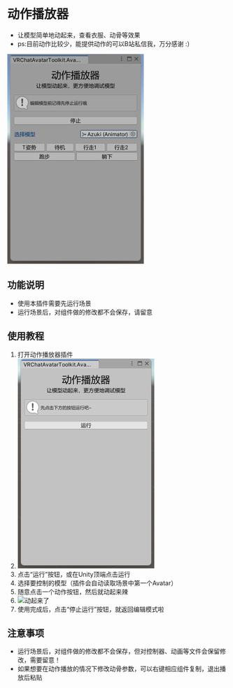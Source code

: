# 动作播放器

- 让模型简单地动起来，查看衣服、动骨等效果
- ps:目前动作比较少，能提供动作的可以B站私信我，万分感谢 :）

![AvatarAnimationPlayer](0.png)

## 功能说明

- 使用本插件需要先运行场景
- 运行场景后，对组件做的修改都不会保存，请留意

## 使用教程

1. 打开动作播放器插件
2. ![未运行](1.png)
3. 点击“运行”按钮，或在Unity顶端点击运行
4. 选择要控制的模型（插件会自动读取场景中第一个Avatar）
5. 随意点击一个动作按钮，然后就动起来辣
6. ![动起来了](2.gif)
7. 使用完成后，点击“停止运行”按钮，就返回编辑模式啦

## 注意事项

- 运行场景后，对组件做的修改都不会保存，但对控制器、动画等文件会保留修改，需要留意！
- 如果想要在动作播放的情况下修改动骨参数，可以右键相应组件复制，退出播放后粘贴
